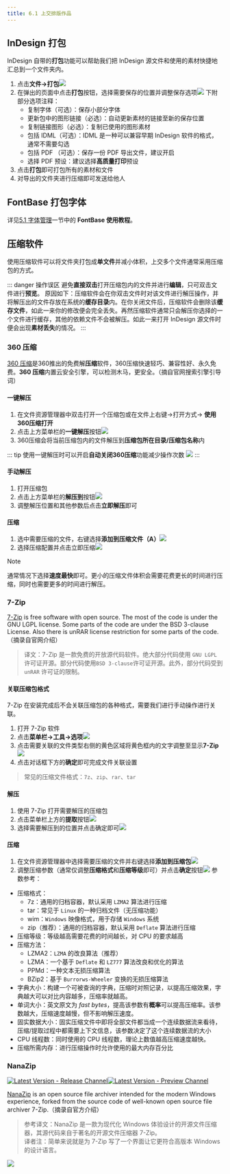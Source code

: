 ```yaml
---
title: 6.1 上交排版作品
---
```


## InDesign 打包
InDesign 自带的**打包**功能可以帮助我们把 InDesign 源文件和使用的素材快捷地汇总到一个文件夹内。

1. 点击**文件->打包**![](../data/073c4599ef5fcc15e08798c45ee576b3_MD5.png)
2. 在弹出的页面中点击**打包**按钮，选择需要保存的位置并调整保存选项![](../data/ad8f516f5b86bcc96e800346d7cf1a77_MD5.png)
    下附部分选项注释：
    - 复制字体（可选）：保存小部分字体
    - 更新包中的图形链接（必选）：自动更新素材的链接至新的保存位置
    - 复制链接图形（必选）：复制已使用的图形素材
    - 包括 IDML（可选）：IDML 是一种可以兼容早期 InDesign 软件的格式，通常不需要勾选
    - 包括 PDF （可选）：保存一份 PDF 导出文件，建议开启
    - 选择 PDF 预设：建议选择**高质量打印**预设
3. 点击**打包**即可打包所有的素材和文件
4. 对导出的文件夹进行压缩即可发送给他人

## FontBase 打包字体
详见[5.1 字体管理](../ChapterNo5/5.1.md#fontbase-使用教程)一节中的 **FontBase 使用教程**。

## 压缩软件
使用压缩软件可以将文件夹打包成**单文件**并减小体积，上交多个文件通常采用压缩包的方式。

::: danger 操作误区
避免**直接双击**打开压缩包内的文件并进行**编辑**，只可双击文件进行**预览**。
原因如下：压缩软件会在你双击文件时对该文件进行解压操作，并将解压出的文件存放在系统的**缓存目录**内。在你关闭文件后，压缩软件会删除该**缓存文件**，如此一来你的修改便会完全丢失。再然压缩软件通常只会解压你选择的一个文件进行缓存，其他的依赖文件不会被解压。如此一来打开 InDesign 源文件时便会出现**素材丢失**的情况。
:::

### 360 压缩
[360 压缩](https://yasuo.360.cn/index.html)是360推出的免费解**压缩**软件，360压缩快速轻巧、兼容性好、永久免费。**360 压缩**内置云安全引擎，可以检测木马，更安全。（摘自官网搜索引擎引导词）
#### 一键解压
1. 在文件资源管理器中双击打开一个压缩包或在文件上右键->打开方式-> **使用360压缩打开**
2. 点击上方菜单栏的**一键解压**按钮![](../data/Pastedimage20230730110510.png)
3. 360压缩会将当前压缩包内的文件解压到**压缩包所在目录/压缩包名称**内

::: tip
使用一键解压时可以开启**自动关闭360压缩**功能减少操作次数
![](../data/Pastedimage20230730110628.png)
:::

#### 手动解压
1. 打开压缩包
2. 点击上方菜单栏的**解压到**按钮![](../data/Pastedimage20230730111057.png)
3. 调整解压位置和其他参数后点击**立即解压**即可

#### 压缩
1. 选中需要压缩的文件，右键选择**添加到压缩文件（A）**![](../data/Pastedimage20230730113507.png)
2. 选择压缩配置并点击立即压缩![](../data/Pastedimage20230730113538.png)
> [!note]
> 通常情况下选择**速度最快**即可。更小的压缩文件体积会需要花费更长的时间进行压缩，同时也需要更多的时间进行解压。

### 7-Zip
[7-Zip](https://www.7-zip.org/) is free software with open source. The most of the code is under the GNU LGPL license. Some parts of the code are under the BSD 3-clause License. Also there is unRAR license restriction for some parts of the code. （摘录自官网介绍）
> 译文：7-Zip 是一款免费的开放源代码软件。绝大部分代码使用 `GNU LGPL` 许可证开源。部分代码使用`BSD 3-clause`许可证开源。此外，部分代码受到 `unRAR` 许可证的限制。

#### 关联压缩包格式
7-Zip 在安装完成后不会关联压缩包的各种格式，需要我们进行手动操作进行关联。
1. 打开 7-Zip 软件
2. 点击**菜单栏->工具->选项**![](../data/Pastedimage20230730115731.png)
3. 点击需要关联的文件类型右侧的黄色区域将黄色框内的文字调整至显示**7-Zip**![](../data/Pastedimage20230730115914.png)
4. 点击对话框下方的**确定**即可完成文件关联设置
> 常见的压缩文件格式：`7z`、`zip`、`rar`、`tar`


#### 解压
1. 使用 7-Zip 打开需要解压的压缩包
2. 点击菜单栏上方的**提取**按钮![](../data/Pastedimage20230730120811.png)
3. 选择需要解压到的位置并点击确定即可![](../data/Pastedimage20230730120855.png)

#### 压缩
1. 在文件资源管理器中选择需要压缩的文件并右键选择**添加到压缩包**![](../data/Pastedimage20230730121002.png)
2. 调整压缩参数（通常仅调整**压缩格式**和**压缩等级**即可）并点击**确定**按钮![](../data/Pastedimage20230730121113.png)
参数参考：
- 压缩格式：
	- 7z：通用的归档容器，默认采用 `LZMA2` 算法进行压缩
	- tar：常见于 `Linux` 的一种归档文件（无压缩功能）
	- wim：`Windows` 映像格式，用于存储 `Windows` 系统
	- zip（推荐）：通用的归档容器，默认采用 `Deflate` 算法进行压缩
- 压缩等级：等级越高需要花费的时间越长，对 CPU 的要求越高
- 压缩方法：
	- LZMA2：`LZMA` 的改良算法（推荐）
	- LZMA：一个基于 `Deflate` 和 `LZ777` 算法改良和优化的算法
	- PPMd：一种文本无损压缩算法
	- BZip2：基于 `Burrorws-Wheeler` 变换的无损压缩算法
- 字典大小：构建一个可被查询的字典，压缩时对照记录，以提高压缩效果，字典越大可以对比内容越多，压缩率就越高。
- 单词大小：英文原文为 *fast bytes*，提高该参数有**概率**可以提高压缩率。该参数越大，压缩速度越慢，但不影响解压速度。
- 固实数据大小：固实压缩文件中即将全部文件都当成一个连续数据流来看待，压缩/提取过程中都需要上下文信息，该参数决定了这个连续数据流的大小
- CPU 线程数：同时使用的 CPU 线程数，理论上数值越高压缩速度越快。
- 压缩所需内存：进行压缩操作时允许使用的最大内存百分比

### NanaZip
[![Latest Version - Release Channel](https://img.shields.io/github/v/release/M2Team/NanaZip?display_name=release&sort=date&color=%23a4a61d)](https://github.com/M2Team/NanaZip/releases/latest)[![Latest Version - Preview Channel](https://img.shields.io/github/v/release/M2Team/NanaZip?include_prereleases&display_name=release&sort=date&color=%23a4a61d)](https://github.com/M2Team/NanaZip/releases)

[NanaZip](https://apps.microsoft.com/store/detail/nanazip/) is an open source file archiver intended for the modern Windows experience, forked from the source code of well-known open source file archiver 7-Zip.（摘录自官方介绍）
> 参考译文：NanaZip 是一款为现代化 Windows 体验设计的开源文件压缩器，其源代码来自于著名的开源文件压缩器 7-Zip。  
> 译者注：简单来说就是为 7-Zip 写了一个界面让它更符合高版本 Windows 的设计语言。

![](../data/Pastedimage20230730115308.png)
